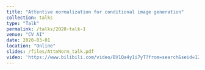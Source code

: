 ```yaml
---
title: "Attentive normalization for conditional image generation"
collection: talks
type: "Talk"
permalink: /talks/2020-talk-1
venue: "CV AI"
date: 2020-03-01
location: "Online"
slides: /files/AttnNorm_talk.pdf
video: 'https://www.bilibili.com/video/BV1Qa4y1i7yT?from=search&seid=12619052013706272606'
---
```

